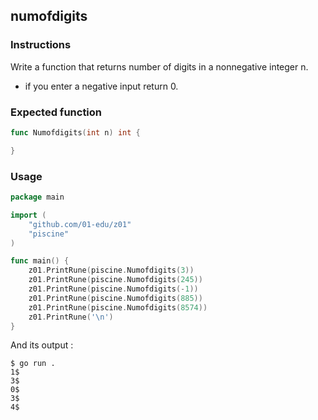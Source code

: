 ## numofdigits

### Instructions

Write a function that returns number of digits in a nonnegative integer n.
- if you enter a negative input return 0.

### Expected function

```go
func Numofdigits(int n) int {

}
```

### Usage

```go
package main

import (
	"github.com/01-edu/z01"
	"piscine"
)

func main() {
	z01.PrintRune(piscine.Numofdigits(3))
	z01.PrintRune(piscine.Numofdigits(245))
	z01.PrintRune(piscine.Numofdigits(-1))
	z01.PrintRune(piscine.Numofdigits(885))
	z01.PrintRune(piscine.Numofdigits(8574))
	z01.PrintRune('\n')
}
```

And its output :

```console
$ go run .
1$
3$
0$
3$
4$

